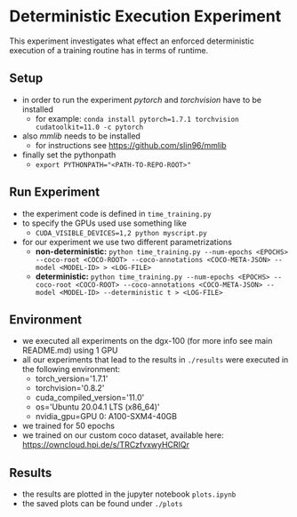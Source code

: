# Deterministic Execution Experiment

This experiment investigates what effect an enforced deterministic execution of a training routine has in terms of 
runtime.

## Setup
- in order to run the experiment *pytorch* and *torchvision* have to be installed
  - for example: `conda install pytorch=1.7.1 torchvision cudatoolkit=11.0 -c pytorch`
- also *mmlib* needs to be installed 
  - for instructions see https://github.com/slin96/mmlib
- finally set the pythonpath
  - `export PYTHONPATH="<PATH-TO-REPO-ROOT>"`

## Run Experiment
- the experiment code is defined in `time_training.py`
- to specify the GPUs used use something like
    - `CUDA_VISIBLE_DEVICES=1,2 python myscript.py`
- for our experiment we use two different parametrizations
  - **non-deterministic:** `python time_training.py --num-epochs <EPOCHS> --coco-root <COCO-ROOT> --coco-annotations <COCO-META-JSON> --model <MODEL-ID> > <LOG-FILE>`
  - **deterministic:** `python time_training.py --num-epochs <EPOCHS> --coco-root <COCO-ROOT> --coco-annotations <COCO-META-JSON> --model <MODEL-ID> --deterministic t > <LOG-FILE>`
  
## Environment
- we executed all experiments on the dgx-100 (for more info see main README.md) using 1 GPU
- all our experiments that lead to the results in `./results` were executed in the following environment:
  - torch_version='1.7.1'
  - torchvision='0.8.2'
  - cuda_compiled_version='11.0'
  - os='Ubuntu 20.04.1 LTS (x86_64)'
  - nvidia_gpu=GPU 0: A100-SXM4-40GB
- we trained for 50 epochs
- we trained on our custom coco dataset, available here: https://owncloud.hpi.de/s/TRCzfvxwyHCRIQr
  
## Results
- the results are plotted in the jupyter notebook `plots.ipynb`
- the saved plots can be found under `./plots`